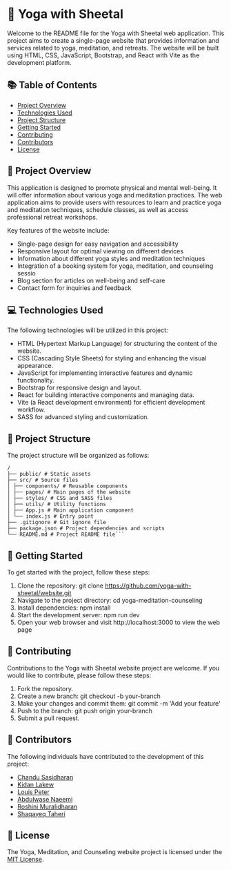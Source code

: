 # 🧘 Yoga with Sheetal

Welcome to the README file for the Yoga with Sheetal web application. This project aims to create a single-page website that provides information and services related to yoga, meditation, and retreats. The website will be built using HTML, CSS, JavaScript, Bootstrap, and React with Vite as the development platform.

## 📚 Table of Contents

- [Project Overview](#🌟-project-overview)
- [Technologies Used](#💻-technologies-used)
- [Project Structure](#🏰-project-structure)
- [Getting Started](#🚀-getting-started)
- [Contributing](#🤝-contributing)
- [Contributors](#🙌-contributors)
- [License](#📜-license)

## 🌟 Project Overview

This application is designed to promote physical and mental well-being. It will offer information about various yoga and meditation practices. The web application aims to provide users with resources to learn and practice yoga and meditation techniques, schedule classes, as well as access professional retreat workshops.

Key features of the website include:

- Single-page design for easy navigation and accessibility
- Responsive layout for optimal viewing on different devices
- Information about different yoga styles and meditation techniques
- Integration of a booking system for yoga, meditation, and counseling sessio
- Blog section for articles on well-being and self-care
- Contact form for inquiries and feedback

## 💻 Technologies Used

The following technologies will be utilized in this project:

- HTML (Hypertext Markup Language) for structuring the content of the website.
- CSS (Cascading Style Sheets) for styling and enhancing the visual appearance.
- JavaScript for implementing interactive features and dynamic functionality.
- Bootstrap for responsive design and layout.
- React for building interactive components and managing data.
- Vite (a React development environment) for efficient development workflow.
- SASS for advanced styling and customization.

## 🏰 Project Structure

The project structure will be organized as follows:

````
/
├── public/ # Static assets
├── src/ # Source files
│ ├── components/ # Reusable components
│ ├── pages/ # Main pages of the website
│ ├── styles/ # CSS and SASS files
│ ├── utils/ # Utility functions
│ ├── App.js # Main application component
│ └── index.js # Entry point
├── .gitignore # Git ignore file
├── package.json # Project dependencies and scripts
└── README.md # Project README file```

````

## 🚀 Getting Started

To get started with the project, follow these steps:

1. Clone the repository: git clone https://github.com/yoga-with-sheetal/website.git
2. Navigate to the project directory: cd yoga-meditation-counseling
3. Install dependencies: npm install
4. Start the development server: npm run dev
5. Open your web browser and visit http://localhost:3000 to view the web page

## 🤝 Contributing

Contributions to the Yoga with Sheetal website project are welcome. If you would like to contribute, please follow these steps:

1. Fork the repository.
2. Create a new branch: git checkout -b your-branch
3. Make your changes and commit them: git commit -m 'Add your feature'
4. Push to the branch: git push origin your-branch
5. Submit a pull request.

## 🙌 Contributors

The following individuals have contributed to the development of this project:

- <a href="https://github.com/Chandu-Sasidharan" target="_blank">Chandu Sasidharan</a>
- <a href="https://github.com/Kidan-Tekelearegy" target="_blank">Kidan Lakew</a>
- <a href="https://github.com/louisclarencepeter" target="_blank">Louis Peter</a>
- <a href="https://github.com/Naeemi7" target="_blank">Abdulwase Naeemi</a>
- <a href ="https://github.com/roshinimurali" target="_blank">Roshini Muralidharan</a>
- <a href="https://github.com/Shaqayeq-taheri" target="_blank">Shaqayeq Taheri</a>

## 📜 License

The Yoga, Meditation, and Counseling website project is licensed under the [MIT License](https://opensource.org/licenses/MIT).
